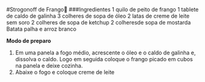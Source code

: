 #Strogonoff de Frango:chicken:
###Ingredientes
1 quilo de peito de frango
1 tablete de caldo de galinha
3 colheres de sopa de óleo
2 latas de creme de leite sem soro
2 colheres de sopa de ketchup
2 colheresde sopa de mostarda
Batata palha e arroz branco


**Modo de preparo**
1. Em uma panela a fogo médio, acrescente o óleo e o caldo de galinha e, dissolva o caldo. Logo em seguida coloque o frango picado em cubos na panela e deixe cozinha.
2. Abaixe o fogo e coloque creme de leite
